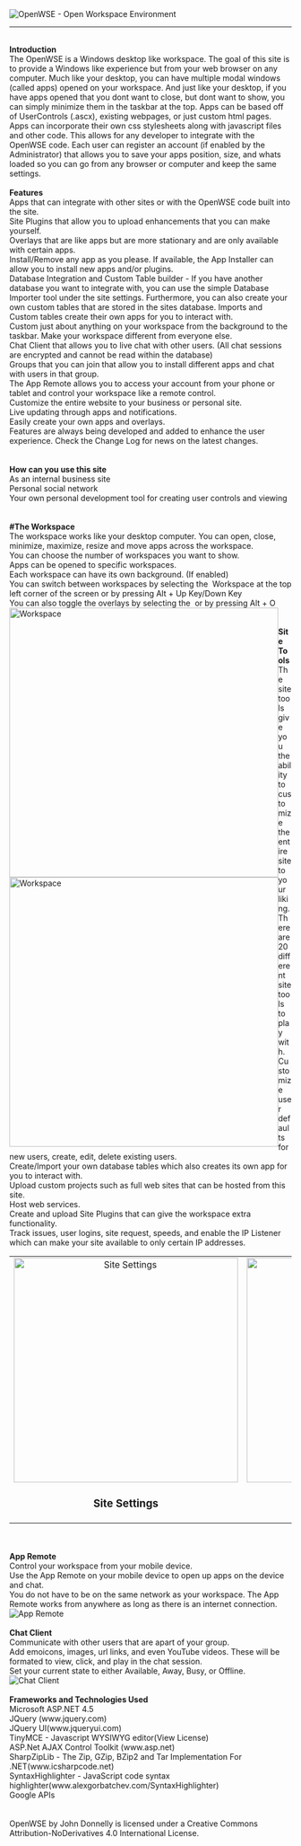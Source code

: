 <img alt="OpenWSE - Open Workspace Environment" src="https://raw.githubusercontent.com/jwdonnel/OpenWSE/master/OpenWSE_SteelOnline_(v4.2)/Standard_Images/logo.png" />
<br />
<hr />
<br />
<b>Introduction</b>
<br />
The OpenWSE is a Windows desktop like workspace. The goal of this site is to provide a Windows like experience but from your web browser on any computer. Much like your desktop, you can have multiple modal windows (called apps) opened on your workspace. And just like your desktop, if you have apps opened that you dont want to close, but dont want to show, you can simply minimize them in the taskbar at the top. Apps can be based off of UserControls (.ascx), existing webpages, or just custom html pages. Apps can incorporate their own css stylesheets along with javascript files and other code. This allows for any developer to integrate with the OpenWSE code. Each user can register an account (if enabled by the Administrator) that allows you to save your apps position, size, and whats loaded so you can go from any browser or computer and keep the same settings.
<br />
<br />
<b>Features</b>
<br />
Apps that can integrate with other sites or with the OpenWSE code built into the site.<br />
Site Plugins that allow you to upload enhancements that you can make yourself.<br />
Overlays that are like apps but are more stationary and are only available with certain apps.<br />
Install/Remove any app as you please. If available, the App Installer can allow you to install new apps and/or plugins.<br />
Database Integration and Custom Table builder - If you have another database you want to integrate with, you can use the simple Database Importer tool under the site settings. Furthermore, you can also create your own custom tables that are stored in the sites database. Imports and Custom tables create their own apps for you to interact with.<br />
Custom just about anything on your workspace from the background to the taskbar. Make your workspace different from everyone else.<br />
Chat Client that allows you to live chat with other users. (All chat sessions are encrypted and cannot be read within the database)<br />
Groups that you can join that allow you to install different apps and chat with users in that group.<br />
The App Remote allows you to access your account from your phone or tablet and control your workspace like a remote control.<br />
Customize the entire website to your business or personal site.<br />
Live updating through apps and notifications.<br />
Easily create your own apps and overlays.<br />
Features are always being developed and added to enhance the user experience. Check the Change Log for news on the latest changes.<br />
<br />
<br />
<b>How can you use this site</b>
<br />
As an internal business site<br />
Personal social network<br />
Your own personal development tool for creating user controls and viewing<br />
<br />
<br />
<b>#The Workspace</b>
<br />
The workspace works like your desktop computer. You can open, close, minimize, maximize, resize and move apps across the workspace.<br />
You can choose the number of workspaces you want to show.<br />
Apps can be opened to specific workspaces.<br />
Each workspace can have its own background. (If enabled)<br />
You can switch between workspaces by selecting the <img alt="" src="https://raw.githubusercontent.com/jwdonnel/OpenWSE/master/OpenWSE_SteelOnline_(v4.2)/App_Themes/Standard/Icons/workspace.png"> Workspace at the top left corner of the screen or by pressing Alt + Up Key/Down Key<br />
You can also toggle the overlays by selecting the <img alt="" src="https://raw.githubusercontent.com/jwdonnel/OpenWSE/master/OpenWSE_SteelOnline_(v4.2)/App_Themes/Standard/Icons/overlay.png"> or by pressing Alt + O<br />
<img alt="Workspace" src="https://raw.githubusercontent.com/jwdonnel/OpenWSE/master/OpenWSE_SteelOnline_(v4.2)/Standard_Images/About Logos/openwse_v4.2.PNG" style="width: 480px; float: left;">
<img alt="Workspace" src="https://raw.githubusercontent.com/jwdonnel/OpenWSE/master/OpenWSE_SteelOnline_(v4.2)/Standard_Images/About Logos/openwse_v4.2_overlays.PNG" style="width: 480px; float: left;">
<br />
<br />
<b>Site Tools</b>
<br />
The site tools give you the ability to customize the entire site to your liking.<br />
There are 20 different site tools to play with.<br />
Customize user defaults for new users, create, edit, delete existing users.<br />
Create/Import your own database tables which also creates its own app for you to interact with.<br />
Upload custom projects such as full web sites that can be hosted from this site.<br />
Host web services.<br />
Create and upload Site Plugins that can give the workspace extra functionality.<br />
Track issues, user logins, site request, speeds, and enable the IP Listener which can make your site available to only certain IP addresses.<br />
<table style="width: 100%;">
                        <tbody><tr>
                            <td align="center" valign="top">
                                <img alt="Site Settings" src="https://raw.githubusercontent.com/jwdonnel/OpenWSE/master/OpenWSE_SteelOnline_(v4.2)/Standard_Images/About Logos/sitesettings.PNG" style="width: 400px;">
                                <div class="clear-space"></div>
                                <h3>Site Settings</h3>
                            </td>
                            <td align="center" valign="top">
                                <img alt="Custom Tables" src="https://raw.githubusercontent.com/jwdonnel/OpenWSE/master/OpenWSE_SteelOnline_(v4.2)/Standard_Images/About Logos/customtables.PNG" style="width: 400px;">
                                <div class="clear-space"></div>
                                <h3>Custom Tables</h3>
                            </td>
                        </tr>
                    </tbody></table>
<br />
<br />
<b>App Remote</b>
<br />
Control your workspace from your mobile device.<br />
Use the App Remote on your mobile device to open up apps on the device and chat.<br />
You do not have to be on the same network as your workspace. The App Remote works from anywhere as long as there is an internet connection.<br />
<img alt="App Remote" src="https://raw.githubusercontent.com/jwdonnel/OpenWSE/master/OpenWSE_SteelOnline_(v4.2)/Standard_Images/About%20Logos/appremote.png">
<br />
<br />
<b>Chat Client</b>
<br />
Communicate with other users that are apart of your group.<br />
Add emoicons, images, url links, and even YouTube videos. These will be formated to view, click, and play in the chat session.<br />
Set your current state to either Available, Away, Busy, or Offline.<br />
<img alt="Chat Client" src="https://raw.githubusercontent.com/jwdonnel/OpenWSE/master/OpenWSE_SteelOnline_(v4.2)/Standard_Images/About%20Logos/chatclient.PNG">
<br />
<br />
<b>Frameworks and Technologies Used</b>
<br />
Microsoft ASP.NET 4.5<br />
JQuery (www.jquery.com)<br />
JQuery UI(www.jqueryui.com)<br />
TinyMCE - Javascript WYSIWYG editor(View License)<br />
ASP.Net AJAX Control Toolkit (www.asp.net)<br />
SharpZipLib - The Zip, GZip, BZip2 and Tar Implementation For .NET(www.icsharpcode.net)<br />
SyntaxHighlighter - JavaScript code syntax highlighter(www.alexgorbatchev.com/SyntaxHighlighter)<br />
Google APIs
<br />
<br />
<br />
OpenWSE by John Donnelly is licensed under a Creative Commons Attribution-NoDerivatives 4.0 International License.
